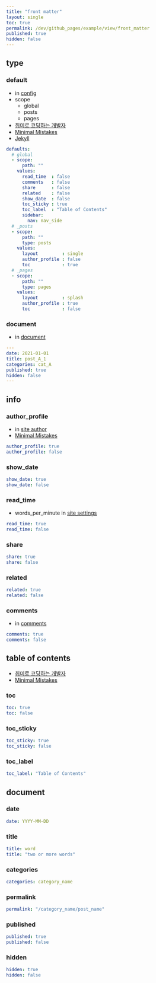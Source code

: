 ```yaml
---
title: "front matter"
layout: single
toc: true
permalink: /dev/github_pages/example/view/front_matter
published: true
hidden: false
---
```




## type

### default

- in [config](/dev/github_pages#config)
- scope
  - global
  - posts
  - pages
- [취미로 코딩하는 개발자](https://devinlife.com/howto%20github%20pages/blog-config/#9-_posts-_pages-%EA%B8%B0%EB%B3%B8-%EC%84%A4%EC%A0%95)
- [Minimal Mistakes](https://mmistakes.github.io/minimal-mistakes/docs/configuration/#front-matter-defaults)
- [Jekyll](https://jekyllrb.com/docs/configuration/front-matter-defaults/)

```yml
defaults:
  # global
  - scope:
      path: ""
    values:
      read_time  : false
      comments   : false
      share      : false
      related    : false
      show_date  : false
      toc_sticky : true
      toc_label  : "Table of Contents"
      sidebar:
        nav: nav_side
  # _posts
  - scope:
      path: ""
      type: posts
    values:
      layout         : single
      author_profile : false
      toc            : true
  # _pages
  - scope:
      path: ""
      type: pages
    values:
      layout         : splash
      author_profile : true
      toc            : false
```

### document

- in [document](/dev/github_pages#document)

```yml
---
date: 2021-01-01
title: post_A_1
categories: cat_A
published: true
hidden: false
---
```



## info

### author_profile

- in [site author](/dev/github_pages/example/config/setting/info#site-author)
- [Minimal Mistakes](https://mmistakes.github.io/minimal-mistakes/docs/layouts/#author-profile)

```yml
author_profile: true
author_profile: false
```

### show_date

```yml
show_date: true
show_date: false
```

### read_time

- words_per_minute in [site settings](/dev/github_pages/example/config/setting/info#site-settings)

```yml
read_time: true
read_time: false
```

### share

```yml
share: true
share: false
```

### related

```yml
related: true
related: false
```

### comments

- in [comments](/dev/github_pages/example/config/setting/tool#comments)

```yml
comments: true
comments: false
```



## table of contents

- [취미로 코딩하는 개발자](https://devinlife.com/howto%20github%20pages/toc-table/)
- [Minimal Mistakes](https://mmistakes.github.io/minimal-mistakes/docs/layouts/#table-of-contents)

### toc

```yml
toc: true
toc: false
```

### toc_sticky

```yml
toc_sticky: true
toc_sticky: false
```

### toc_label

```yml
toc_label: "Table of Contents"
```



## document

### date

```yml
date: YYYY-MM-DD
```

### title

```yml
title: word
title: "two or more words"
```

### categories

```yml
categories: category_name
```

### permalink

```yml
permalink: "/category_name/post_name"
```

### published

```yml
published: true
published: false
```

### hidden

```yml
hidden: true
hidden: false
```
